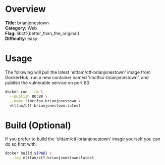 # Overview

**Title:** brianjonestown  
**Category:** Web  
**Flag:** libctf{better_than_the_original}  
**Difficulty:** easy

# Usage

The following will pull the latest 'elttam/ctf-brianjonestown' image from DockerHub, run a new container named 'libctfso-brianjonestown', and publish the vulnerable service on port 80:

```sh
docker run --rm \
  --publish 80:80 \
  --name libctfso-brianjonestown \
  elttam/ctf-brianjonestown:latest
```

# Build (Optional)

If you prefer to build the 'elttam/ctf-brianjonestown' image yourself you can do so first with:

```sh
docker build ${PWD} \
  --tag elttam/ctf-brianjonestown:latest
```
